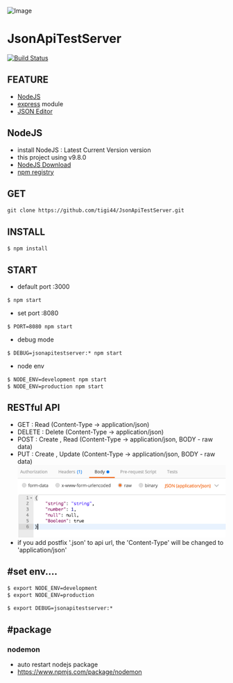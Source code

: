 ![Image](./public/favicon.ico)
# JsonApiTestServer
[![Build Status](https://travis-ci.org/tigi44/JsonApiTestServer.svg?branch=PANodeJSServer)](https://travis-ci.org/tigi44/JsonApiTestServer)

## FEATURE
- [NodeJS](https://nodejs.org)
- [express](https://www.npmjs.com/package/express) module
- [JSON Editor](https://github.com/josdejong/jsoneditor)

## NodeJS
- install NodeJS : Latest Current Version version
- this project using v9.8.0
- [NodeJS Download](https://nodejs.org/en/download/current/)
- [npm registry](https://www.npmjs.com)

## GET
```
git clone https://github.com/tigi44/JsonApiTestServer.git
```

## INSTALL
```
$ npm install
```

## START
- default port :3000
```
$ npm start
```
- set port :8080
```
$ PORT=8080 npm start
```
- debug mode
```
$ DEBUG=jsonapitestserver:* npm start
```
- node env
```
$ NODE_ENV=development npm start
$ NODE_ENV=production npm start
```

## RESTful API
- GET : Read (Content-Type -> application/json)
- DELETE : Delete (Content-Type -> application/json)
- POST : Create , Read (Content-Type -> application/json, BODY - raw data)
- PUT : Create , Update (Content-Type -> application/json, BODY - raw data)
![Image](./public/readmeImage/example_post_body.png)
- if you add postfix '.json' to api url, the 'Content-Type' will be changed to 'application/json'

## #set env....
```
$ export NODE_ENV=development
$ export NODE_ENV=production
```
```
$ export DEBUG=jsonapitestserver:*
```

## #package
### nodemon
- auto restart nodejs package
- https://www.npmjs.com/package/nodemon
